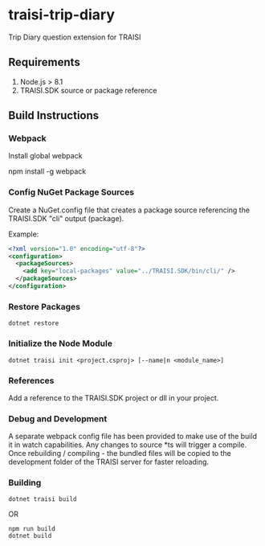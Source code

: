 # traisi-trip-diary

Trip Diary question extension for TRAISI

## Requirements

1. Node.js > 8.1
2. TRAISI.SDK source or package reference

## Build Instructions

### Webpack

Install global webpack

npm install -g webpack

### Config NuGet Package Sources

Create a NuGet.config file that creates a package source referencing the TRAISI.SDK "cli" output (package).

Example:

```xml
<?xml version="1.0" encoding="utf-8"?>
<configuration>
  <packageSources>
    <add key="local-packages" value="../TRAISI.SDK/bin/cli/" />
  </packageSources>
</configuration>
```

### Restore Packages

```console
dotnet restore
```

### Initialize the Node Module

```console
dotnet traisi init <project.csproj> [--name|n <module_name>]
```

### References

Add a reference to the TRAISI.SDK project or dll in your project.

### Debug and Development

A separate webpack config file has been provided to make use of the build it in watch capabilities. Any changes to source *ts will trigger a compile.
Once rebuilding / compiling - the bundled files will be copied to the development folder of the TRAISI server for faster reloading.

### Building

```console
dotnet traisi build
```

OR

```console
npm run build
dotnet build
```
